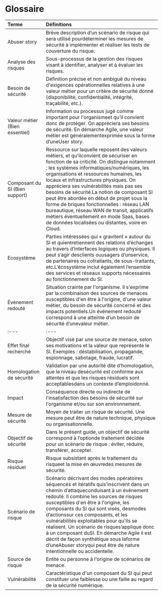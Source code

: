 # Glossaire

| Terme | Définitions |
| :--- | :--- |
| Abuser story | Brève description d’un scénario de risque qui sera utilisé pourdéterminer les mesures de sécurité à implémenter et réaliser les tests de couverture du risque. |
| Analyse des risques | Sous-processus de la gestion des risques visant à identifier, analyser et à évaluer les risques. |
| Besoin de sécurité | Définition précise et non ambiguë du niveau d'exigences opérationnelles relatives à une valeur métier pour un critère de sécurité donné \(disponibilité, confidentialité, intégrité, traçabilité, etc.\). |
| Valeur métier \(Bien essentiel\) | Information ou processus jugé comme important pour l'organismeet qu’il convient donc de protéger. On appréciera ses besoins de sécurité. En démarche Agile, une valeur métier est généralementexprimée sous la forme d’uneUser story. |
| Composant du SI \(Bien support\) | Ressource sur laquelle reposent des valeurs métiers, et qu’ilconvient de sécuriser en fonction de sa criticité. On distingue notamment : les systèmes informatiques/numériques, les organisations et ressources humaines, les locaux et infrastructures physiques. On appréciera ses vulnérabilités mais pas ses besoins de sécurité.La notion de composant SI peut être abordée en début de projet sous la forme de briques fonctionnelles : réseau LAN bureautique, réseau WAN de transit, applicatifs métiers éventuellement en mode Saas, bases de données localisées ou distantes, voire en Cloud. |
| Ecosystème | Parties intéressées qui « gravitent » autour du SI et quientretiennent des relations d’échanges au travers d’interfaces logiques ou physiques. Il peut s’agir desclients ouusagers d’unservice, de partenaires ou cotraitants, de sous-traitants, etc.L’écosystème inclut également l’ensemble des services et réseaux supports nécessaires au fonctionnement du SI. |
| Événement redouté | Situation crainte par l'organisme. Il s'exprime par la combinaison des sources de menaces susceptibles d'en être à l'origine, d'une valeur métier, du besoin de sécurité concerné et des impacts potentiels.Un événement redouté correspond à une atteinte d’un besoin de sécurité d’unevaleur métier. |
| :--- | :--- |
| Effet final recherché | Objectif visé par une source de menace, selon ses motivations et la valeur que représente le SI. Exemples : déstabilisation, propagande, espionnage, sabotage, fraude, lucratif. |
| Homologation de sécurité | Validation par une autorité dite d’homologation, que le niveau desécurité est conforme aux attentes et que les risques résiduels sont acceptablesdans un contexte d’emploidonné. |
| Impact | Conséquence directe ou indirecte de l'insatisfaction des besoins de sécurité sur l'organisme et/ou sur son environnement. |
| Mesure de sécurité | Moyen de traiter un risque de sécurité. Une mesure peut être de nature technique, physique ou organisationnelle. |
| Objectif de sécurité | Dans le présent guide, un objectif de sécurité correspond à l’optionde traitement décidée pour un scénario de risque : éviter, réduire, transférer, accepter. |
| Risque résiduel | Risque subsistant après le traitement du risqueet la mise en œuvredes mesures de sécurité. |
| Scénario de risque | Scénario décrivant des modes opératoires séquencés et itératifs quis’inscrivent dans un chemin d’attaqueconduisant à un événement redouté. Il combine les sources de risques susceptibles d'en être à l'origine, les composants du SI qui sont visés, desmodes d’actionssur ces composants, et les vulnérabilités exploitables pour qu'ils se réalisent. Un scénario de risques’applique donc à un composant duSI. En démarche Agile il est décrit de façon synthétique sous laforme d’uneAbuser storyqui peut être de nature intentionnelle ou accidentelle. |
| Source de risque | Entité ou personne à l'origine de scénarios de menace. |
| Vulnérabilité | Caractéristique d'un composant du SI qui peut constituer une faiblesse ou une faille au regard de la sécurité numérique. |



